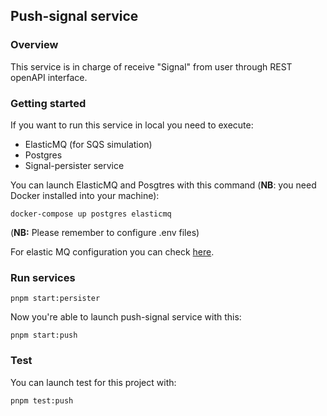 ## Push-signal service

### Overview

This service is in charge of receive "Signal" from user through REST openAPI interface.

### Getting started

If you want to run this service in local you need to execute:

- ElasticMQ (for SQS simulation)
- Postgres
- Signal-persister service

You can launch ElasticMQ and Posgtres with this command (**NB**: you need Docker installed into your machine):

```
docker-compose up postgres elasticmq
```

(**NB:** Please remember to configure .env files)

For elastic MQ configuration you can check [here](../../README.md).

### Run services

`pnpm start:persister`

Now you're able to launch push-signal service with this:

`pnpm start:push`

### Test

You can launch test for this project with:

`pnpm test:push`
